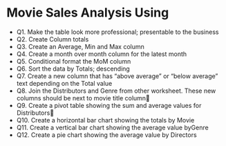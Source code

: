 # Movie Sales Analysis Using

* Q1. Make the table look more professional; presentable to the business
* Q2. Create Column totals
* Q3. Create an Average, Min and Max column
* Q4. Create a month over month column for the latest month
* Q5. Conditional format the MoM column
* Q6. Sort the data by Totals; descending
* Q7. Create a new column that has “above average” or “below average” text depending on the Total value
* Q8. Join the Distributors and Genre from other worksheet. These new columns should be next to movie title column
* Q9. Create a pivot table showing the sum and average values for Distributors
* Q10. Create a horizontal bar chart showing the totals by Movie
* Q11. Create a vertical bar chart showing the average value byGenre
* Q12. Create a pie chart showing the average value by Directors

